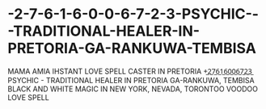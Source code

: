 # -2-7-6-1-6-0-0-6-7-2-3-PSYCHIC---TRADITIONAL-HEALER-IN-PRETORIA-GA-RANKUWA-TEMBISA
MAMA AMIA IHSTANT LOVE SPELL CASTER IN PRETORIA +̲2̲7̲6̲1̲6̲0̲0̲6̲7̲2̲3̲ PSYCHIC - TRADITIONAL HEALER IN PRETORIA GA-RANKUWA, TEMBISA BLACK AND WHITE MAGIC IN  NEW YORK, NEVADA, TORONTOO VOODOO LOVE SPELL
